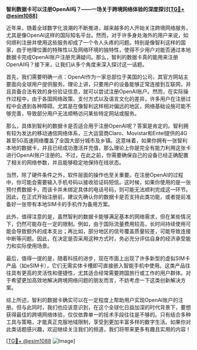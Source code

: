 **智利数据卡可以注册OpenAI吗？——一场关于跨境网络体验的深度探讨[[TG💪+ @esim1088](https://t.me/s/esim1088)]**

近年来，随着全球数字化浪潮的不断推进，越来越多的人开始关注跨境网络服务，尤其是像OpenAI这样的国际知名平台。然而，对于许多身处海外的用户来说，如何顺利注册并使用这些服务却成了一个令人头疼的问题。特别是像智利这样的国家，由于地理位置的特殊性以及网络环境的独特性，使得不少用户对能否通过本地数据卡完成OpenAI账户注册充满疑问。那么，智利的数据卡真的能用来注册OpenAI吗？接下来，让我们从多个角度来深入探讨这一话题。

首先，我们需要明确一点：OpenAI作为一家总部位于美国的公司，其官方网站主要面向全球用户提供服务。理论上讲，只要用户的设备能够正常连接到互联网，并且具备合法有效的身份验证信息，就可以尝试注册OpenAI账户。然而，在实际操作过程中，由于各国网络政策、支付方式以及语言文化的差异，许多用户在注册过程中会遇到各种障碍。尤其是在像智利这样相对偏远的地区，网络基础设施可能不够完善，导致部分用户无法顺畅访问某些特定网站或服务。

那么，具体到智利的数据卡是否适合用于注册OpenAI呢？答案是肯定的。智利拥有较为发达的移动通信网络体系，三大运营商Claro、Movistar和Entel提供的4G甚至5G高速网络覆盖了全国大部分城市及乡镇。这意味着，如果你拥有一张智利本地的数据卡，并且已经成功激活并充值，那么理论上你是完全有能力利用这张卡进行OpenAI账户注册的。不过，在此之前，你需要确保自己的设备已经正确配置了相关的网络参数，并且能够稳定地保持在线状态。

当然，除了硬件条件之外，软件层面的操作也至关重要。在注册OpenAI的过程中，你可能会需要输入手机号码以接收验证码短信。这时候，如果你使用的是一张预付费数据卡，而该卡并未绑定具体的电话号码，则可能无法顺利完成这一环节。因此，在正式开始注册前，建议先确认你的数据卡是否支持此类功能，或者提前准备好一张带有本地SIM卡的手机作为备用方案。

此外，值得注意的是，虽然智利的数据卡能够满足基本的网络需求，但在某些情况下，仍然可能存在一定的限制。例如，由于国际流量费用较高，长时间持续使用可能会导致额外的成本支出；再比如，部分地区的信号覆盖质量较差，可能导致连接中断等问题。因此，在决定是否采用这种方式时，务必充分评估自身的经济承受能力和实际使用场景。

最后，值得一提的是，随着科技的进步，现在市面上出现了许多新型的虚拟SIM卡产品（如eSIM卡），它们无需实体卡槽即可直接嵌入智能手机中使用。这类产品往往具有更高的灵活性和便捷性，尤其适合经常需要跨国旅行或工作的用户群体。对于希望更加高效地解决跨境网络问题的朋友而言，不妨考虑一下这类创新解决方案。

综上所述，智利的数据卡确实可以在一定程度上帮助用户实现OpenAI账户的注册。但与此同时，我们也应该意识到，在这个全球化日益加深的时代背景下，要想获得最佳的跨境网络体验，仅仅依靠单一的技术手段往往是不够的。只有结合多种工具与策略，才能真正克服地域限制，享受到更加丰富多样的数字生活。如果你对此类话题感兴趣，欢迎继续关注我们的频道，我们将带来更多有趣且实用的内容！

[[TG💪+ @esim1088](https://t.me/s/esim1088) ![Image](https://i.postimg.cc/4NQfJmqS/Snipaste-2025-05-13-00-14-12.png)]